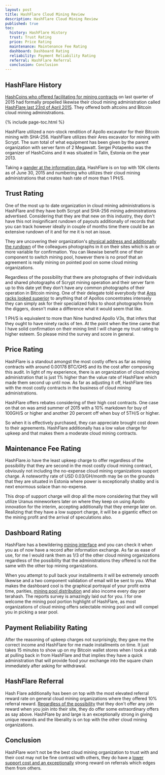 ```yaml
---
layout: post
title: HashFlare Cloud Mining Review
description: HashFlare Cloud Mining Review
published: true
toc:
  history: HashFlare History
  trust: Trust Rating
  price: Price Rating
  maintenance: Maintenance Fee Rating
  dashboard: Dashboard Rating
  reliability: Payment Reliability Rating
  referral: HashFlare Referral
  conclusion: Conclusion
---
```


<h2 id="history">HashFlare History</h2>

<p><a href="/usb-bitcoin-miner/">HashCoins who offered facilitating for mining contracts</a> on last quarter of 2015 had formally propelled likewise their cloud mining administration called <a href="http://geni.us/hashflare">HashFlare last 23rd of April 2015</a>. They offered both altcoins and Bitcoin cloud mining administrations. </p>

{% include page-toc.html %}

<p>HashFlare utilized a non-stock rendition of Apollo excavator for their Bitcoin mining with SHA-256. HashFlare utilizes their Ares excavator for mining with Scrypt. The sum total of what equipment has been given by the parent organization with server farm of 2 Megawatt. Sergei Potapenko was the organizer of HashCoins and it was situated in Talin, Estonia on the year 2013. </p>

<p>Taking a <a href="/how-to-mine-bitcoins/">gander at the information data</a>, HashFlare is on top with 10K clients as of June 30, 2015 and numbering who utilizes their cloud mining administrations that creates hash rate of more than 1 PH/S. </p>

<h2 id="trust">Trust Rating</h2>

<p>One of the most up to date organization in cloud mining administrations is HashFlare and they have both Scrypt and SHA-256 mining administrations advertised. Considering that they are that new on this industry, they don't have this not insignificant rundown of payouts additionally of records that you can track however ideally in couple of months time there could be an extensive rundown of it and for me it is not an issue. </p>

<p>They are uncovering their organization's <a href="/what-is-bitcoin-mining-and-how-to-be-a-bitcoin-miner/">physical address and additionally the rundown</a> of the colleagues photographs in it on their sites which is an or more variable for confirmation. You can likewise benefit one of their component to switch mining pool, however there is no proof that an agreement is really mining on pointed pool on some cloud mining organizations. </p>

<p>Regardless of the possibility that there are photographs of their individuals and shared photographs of Scrypt mining operation and their server farm up to this date yet they don't have any common photographs of their operation in Bitcoin mining. One of their delegate told everybody that <a href="/bitcoin-in-venezuela-hides-when-crisis-strikes/">Ares racks looked superior</a> to anything that of Apollos concentrates intensely they can simply ask for their specialized folks to shoot photographs from the diggers, doesn't make a difference what it would seem that like. </p>

<p>1 PH/S is equivalent to more than Nine hundred Apollo V3s, that infers that they ought to have ninety racks of ten. At the point when the time came that I have solid confirmation on their mining limit I will change my trust rating to higher esteem. So please mind the survey and score in general. </p>

<h2 id="price">Price Rating</h2>

<p>HashFlare is a standout amongst the most costly offers as far as mining contracts with around 0.00178 BTC/GHS and its the cost after composing this audit. In light of my experience, there is an organization of cloud mining administration that is just 1% higher than the value rate of HashFlare which made them second up until now. As far as adjusting it off, HashFlare ties with the most costly contracts in the business of cloud mining administrations. </p>

<p>HashFlare offers rebates considering of their high cost contracts. One case on that on was amid summer of 2015 with a 10% markdown for buy of 100GH/S or higher and another 20 percent off when buy of 5TH/S or higher. </p>

<p>So when it is effectively purchased, they can appreciate brought cost down to their agreements. HashFlare additionally has a low value charge for upkeep and that makes them a moderate cloud mining contracts. </p>

<h2 id="maintenance">Maintenance Fee Rating</h2>

<p>HashFlare.io have the least upkeep charge to offer regardless of the possibility that they are second in the most costly cloud mining contract, obviously not including the no-expense cloud mining organizations support charge. A noteworthy rate of USD 0.03/GH/month may be on the grounds that they are situated in Estonia where power is exceptionally shabby and is next enormous solace than no-expense. </p>

<p>This drop of support charge will drop all the more considering that they will utilize Uranus mineworkers later on where they keep on using Apollo innovation for the interim, accepting additionally that they emerge later on. Realizing that they have a low support charge, it will be a gigantic effect on the mining profit and the arrival of speculations also. </p>

<h2 id="dashboard">Dashboard Rating</h2>

<p>HashFlare has a bewildering <a href="/thinking-over-retiring-on-bitcoin/">mining interface</a> and you can check it when you as of now have a record after information exchange. As far as ease of use, for me I would rank them as 1/3 of the other cloud mining organizations regardless of the possibility that the administrations they offered is not the same with the other top mining organizations. </p>

<p>When you attempt to pull back your installments it will be extremely smooth likewise and a two component validation of email will be sent to you. What makes the dashboard cool is the graphical portrayal of your profit extra time, parities, <a href="/how-to-avoid-bitcoin-cloud-mining-scams/">mining pool distribution</a> and also income every day per terahash. The reports survey is amazingly laid out for you. I for one welcome the mining pool portion highlight of HashFlare, as most organizations of cloud mining offers selectable mining pool and will compel you in picking a sear pool. </p>

<h2 id="reliability">Payment Reliability Rating</h2>

<p>After the reasoning of upkeep charges not surprisingly, they gave me the correct income and HashFlare for me made installments on time. It just takes 15 minutes to show up on my Bitcoin wallet stores when I took a stab at pulling back in from HashFlare and that implies they have a quick administration that will provide food your exchange into the square chain immediately after asking for withdrawal. </p>

<h2 id="referral">HashFlare Referral</h2>

<p>Hash Flare additionally has been on top with the most elevated referral reward rate on general cloud mining organizations where they offered 10% referral reward. <a href="/software/">Regardless of the possibility</a> that they don't offer any join reward when you join into their site, they do offer some extraordinary offers as say above. HashFlare by and large is an exceptionally strong in giving unique rewards and the liberality is on top with the other cloud mining organizations. </p>

<h2 id="conclusion">Conclusion</h2>

<p>HashFlare won't not be the best cloud mining organization to trust with and their cost may not be fine contrast with others, they do have a <a href="/pools/">lower support cost and an exceptionally</a> strong reward on referrals which edges them from others. </p>

